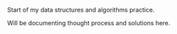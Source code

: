 Start of my data structures and algorithms practice.

Will be documenting thought process and solutions here.


